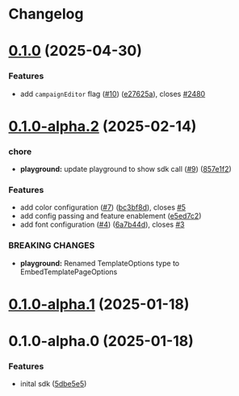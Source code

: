 # Changelog

# [0.1.0](https://github.com/storr/sdk-web/compare/0.1.0-alpha.2...0.1.0) (2025-04-30)


### Features

* add `campaignEditor` flag ([#10](https://github.com/storr/sdk-web/issues/10)) ([e27625a](https://github.com/storr/sdk-web/commit/e27625ab5073d55f1a205aaf5de7a1baf7008d83)), closes [#2480](https://github.com/storr/sdk-web/issues/2480)

# [0.1.0-alpha.2](https://github.com/storr/sdk-web/compare/0.1.0-alpha.1...0.1.0-alpha.2) (2025-02-14)


### chore

* **playground:** update playground to show sdk call ([#9](https://github.com/storr/sdk-web/issues/9)) ([857e1f2](https://github.com/storr/sdk-web/commit/857e1f230d78ffbce700f219a53d6ca938fb2ea7))


### Features

* add color configuration ([#7](https://github.com/storr/sdk-web/issues/7)) ([bc3bf8d](https://github.com/storr/sdk-web/commit/bc3bf8de7db570f9861ad8e814da7c2199c6b90b)), closes [#5](https://github.com/storr/sdk-web/issues/5)
* add config passing and feature enablement ([e5ed7c2](https://github.com/storr/sdk-web/commit/e5ed7c2689d1229e87c648df84f982d7564dac0d))
* add font configuration ([#4](https://github.com/storr/sdk-web/issues/4)) ([6a7b44d](https://github.com/storr/sdk-web/commit/6a7b44d4e490b48cfadc26e39800411b1ab6ea7e)), closes [#3](https://github.com/storr/sdk-web/issues/3)


### BREAKING CHANGES

* **playground:** Renamed TemplateOptions type to
EmbedTemplatePageOptions

# [0.1.0-alpha.1](https://github.com/storr/sdk-web/compare/0.1.0-alpha.0...0.1.0-alpha.1) (2025-01-18)

# 0.1.0-alpha.0 (2025-01-18)


### Features

* inital sdk ([5dbe5e5](https://github.com/storr/sdk-web/commit/5dbe5e55734941d435375e8f6ae3efb1364ab29d))
